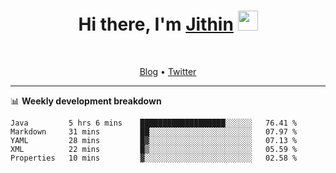 <h1 align="center">Hi there, I'm <a href="https://jithset.github.io/" target="_blank">Jithin</a> <img
src="https://github.com/blackcater/blackcater/raw/main/images/Hi.gif" height="32" /></h1>

<br />

<p align="center">
  <a href="https://jithset.github.io">Blog</a> •
  <a href="https://twitter.com/jithset">Twitter</a>
</p>

---

📊 **Weekly development breakdown**

<!--START_SECTION:waka-->
```text
Java         5 hrs 6 mins    ███████████████████░░░░░░   76.41 % 
Markdown     31 mins         ██░░░░░░░░░░░░░░░░░░░░░░░   07.97 % 
YAML         28 mins         █▓░░░░░░░░░░░░░░░░░░░░░░░   07.13 % 
XML          22 mins         █▒░░░░░░░░░░░░░░░░░░░░░░░   05.59 % 
Properties   10 mins         ▓░░░░░░░░░░░░░░░░░░░░░░░░   02.58 % 
```
<!--END_SECTION:waka-->

